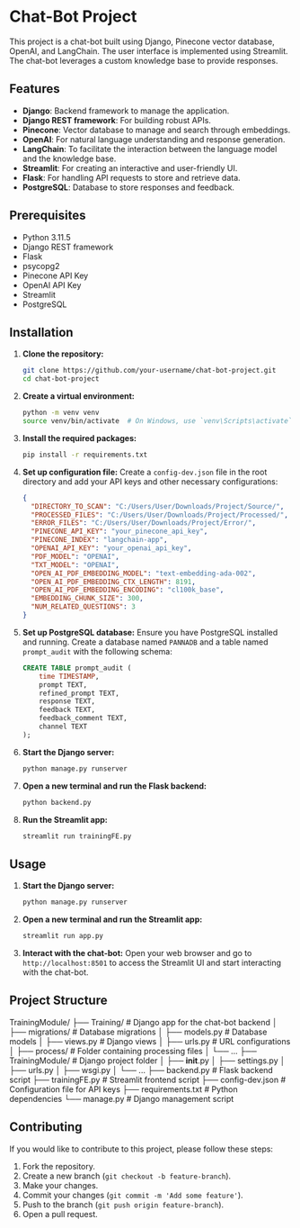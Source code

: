 # Chat-Bot Project

This project is a chat-bot built using Django, Pinecone vector database, OpenAI, and LangChain. The user interface is implemented using Streamlit. The chat-bot leverages a custom knowledge base to provide responses.

## Features

- **Django**: Backend framework to manage the application.
- **Django REST framework**: For building robust APIs.
- **Pinecone**: Vector database to manage and search through embeddings.
- **OpenAI**: For natural language understanding and response generation.
- **LangChain**: To facilitate the interaction between the language model and the knowledge base.
- **Streamlit**: For creating an interactive and user-friendly UI.
- **Flask**: For handling API requests to store and retrieve data.
- **PostgreSQL**: Database to store responses and feedback.

## Prerequisites

- Python 3.11.5
- Django REST framework
- Flask
- psycopg2
- Pinecone API Key
- OpenAI API Key
- Streamlit
- PostgreSQL

## Installation

1. **Clone the repository:**
    ```bash
    git clone https://github.com/your-username/chat-bot-project.git
    cd chat-bot-project
    ```

2. **Create a virtual environment:**
    ```bash
    python -m venv venv
    source venv/bin/activate  # On Windows, use `venv\Scripts\activate`
    ```

3. **Install the required packages:**
    ```bash
    pip install -r requirements.txt
    ```

4. **Set up configuration file:**
    Create a `config-dev.json` file in the root directory and add your API keys and other necessary configurations:
    ```json
    {
      "DIRECTORY_TO_SCAN": "C:/Users/User/Downloads/Project/Source/",
      "PROCESSED_FILES": "C:/Users/User/Downloads/Project/Processed/",
      "ERROR_FILES": "C:/Users/User/Downloads/Project/Error/",
      "PINECONE_API_KEY": "your_pinecone_api_key",
      "PINECONE_INDEX": "langchain-app",
      "OPENAI_API_KEY": "your_openai_api_key",
      "PDF_MODEL": "OPENAI",
      "TXT_MODEL": "OPENAI",
      "OPEN_AI_PDF_EMBEDDING_MODEL": "text-embedding-ada-002",
      "OPEN_AI_PDF_EMBEDDING_CTX_LENGTH": 8191,
      "OPEN_AI_PDF_EMBEDDING_ENCODING": "cl100k_base",
      "EMBEDDING_CHUNK_SIZE": 300,
      "NUM_RELATED_QUESTIONS": 3
    }
    ```

5. **Set up PostgreSQL database:**
    Ensure you have PostgreSQL installed and running. Create a database named `PANNADB` and a table named `prompt_audit` with the following schema:
    ```sql
    CREATE TABLE prompt_audit (
        time TIMESTAMP,
        prompt TEXT,
        refined_prompt TEXT,
        response TEXT,
        feedback TEXT,
        feedback_comment TEXT,
        channel TEXT
    );
    ```

6. **Start the Django server:**
    ```bash
    python manage.py runserver
    ```
7. **Open a new terminal and run the Flask backend:**
    ```bash
    python backend.py
    ```
8. **Run the Streamlit app:**
    ```bash
    streamlit run trainingFE.py
    ```

## Usage

1. **Start the Django server:**
    ```bash
    python manage.py runserver
    ```

2. **Open a new terminal and run the Streamlit app:**
    ```bash
    streamlit run app.py
    ```

3. **Interact with the chat-bot:**
    Open your web browser and go to `http://localhost:8501` to access the Streamlit UI and start interacting with the chat-bot.

## Project Structure

TrainingModule/
├── Training/                # Django app for the chat-bot backend
│   ├── migrations/          # Database migrations
│   ├── models.py            # Database models
│   ├── views.py             # Django views
│   ├── urls.py              # URL configurations
│   ├── process/             # Folder containing processing files
│   └── ...
├── TrainingModule/          # Django project folder
│   ├── __init__.py
│   ├── settings.py
│   ├── urls.py
│   ├── wsgi.py
│   └── ...
├── backend.py               # Flask backend script
├── trainingFE.py            # Streamlit frontend script
├── config-dev.json          # Configuration file for API keys
├── requirements.txt         # Python dependencies
└── manage.py                # Django management script

## Contributing

If you would like to contribute to this project, please follow these steps:

1. Fork the repository.
2. Create a new branch (`git checkout -b feature-branch`).
3. Make your changes.
4. Commit your changes (`git commit -m 'Add some feature'`).
5. Push to the branch (`git push origin feature-branch`).
6. Open a pull request.




